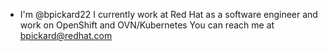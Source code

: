 - I'm @bpickard22
I currently work at Red Hat as a software engineer and work on OpenShift and OVN/Kubernetes
You can reach me at bpickard@redhat.com
